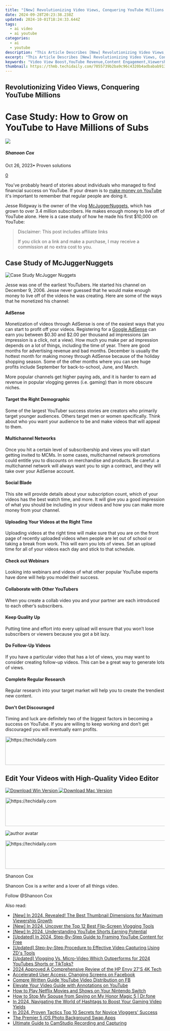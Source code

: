 ```yaml
---
title: "[New] Revolutionizing Video Views, Conquering YouTube Millions for 2024"
date: 2024-09-28T20:23:38.238Z
updated: 2024-10-01T18:24:33.644Z
tags:
  - ai video
  - ai youtube
categories:
  - ai
  - youtube
description: "This Article Describes [New] Revolutionizing Video Views, Conquering YouTube Millions for 2024"
excerpt: "This Article Describes [New] Revolutionizing Video Views, Conquering YouTube Millions for 2024"
keywords: "Video View Boost,YouTube Revenue,Content Engagement,Viewership Growth,Viral Video Strategy,Online Video Success,YouTube Monetization"
thumbnail: https://thmb.techidaily.com/7055739b2ba9c96c4320b4adbabab9131b89b7fc1348792ff9e2250cf6de872e.jpg
---
```


## Revolutionizing Video Views, Conquering YouTube Millions

# Case Study: How to Grow on YouTube to Have Millions of Subs

![](https://images.wondershare.com/filmora/article-images/shannon-cox.jpg)

##### Shanoon Cox

 Oct 26, 2023• Proven solutions

[0](#commentsBoxSeoTemplate)

You’ve probably heard of stories about individuals who managed to find financial success on YouTube. If your dream is to [make money on YouTube](https://tools.techidaily.com/wondershare/filmora/download/) it's important to remember that regular people are doing it.

Jesse Ridgway is the owner of the vlog [McJuggerNuggets](https://www.youtube.com/user/McJuggerNuggets), which has grown to over 3.4 million subscribers. He makes enough money to live off of YouTube alone. Here is a case study of how he made his first $10,000 on YouTube:

>  Disclaimer: This post includes affiliate links
>
>  If you click on a link and make a purchase, I may receive a commission at no extra cost to you.
>

## Case Study of McJuggerNuggets

![Case Study McJugger Nuggets](https://images.wondershare.com/filmora/article-images/case-study-mcjugger-nuggets.jpg)

Jesse was one of the earliest YouTubers. He started his channel on December 9, 2006\. Jesse never guessed that he would make enough money to live off of the videos he was creating. Here are some of the ways that he monetized his channel:

#### AdSense

Monetization of videos through AdSense is one of the easiest ways that you can start to profit off your videos. Registering for a [Google AdSense](https://www.google.com/adsense/start/#?modal%5Factive=none) can earn you between $0.30 and $2.00 per thousand ad impressions (an impression is a click, not a view). How much you make per ad impression depends on a lot of things, including the time of year. There are good months for advertising revenue and bad months. December is usually the hottest month for making money through AdSense because of the holiday shopping season. Some of the other months where you can see huge profits include September for back-to-school, June, and March.

More popular channels get higher paying ads, and it is harder to earn ad revenue in popular vlogging genres (i.e. gaming) than in more obscure niches.

#### Target the Right Demographic

Some of the largest YouTuber success stories are creators who primarily target younger audiences. Others target men or women specifically. Think about who you want your audience to be and make videos that will appeal to them.

#### Multichannel Networks

Once you hit a certain level of subscribership and views you will start getting invited to MCMs. In some cases, multichannel network promotions could entitle you to discounts on merchandise and products. Be careful: a multichannel network will always want you to sign a contract, and they will take over your AdSense account.

#### Social Blade

This site will provide details about your subscription count, which of your videos has the best watch time, and more. It will give you a good impression of what you should be including in your videos and how you can make more money from your channel.

#### Uploading Your Videos at the Right Time

Uploading videos at the right time will make sure that you are on the front page of recently uploaded videos when people are let out of school or taking a break from work. This will earn you lots of views. Set an upload time for all of your videos each day and stick to that schedule.

#### Check out Webinars

Looking into webinars and videos of what other popular YouTube experts have done will help you model their success.

#### Collaborate with Other YouTubers

When you create a collab video you and your partner are each introduced to each other’s subscribers.

#### Keep Quality Up

Putting time and effort into every upload will ensure that you won’t lose subscribers or viewers because you got a bit lazy.

#### Do Follow-Up Videos

If you have a particular video that has a lot of views, you may want to consider creating follow-up videos. This can be a great way to generate lots of views.

#### Complete Regular Research

Regular research into your target market will help you to create the trendiest new content.

#### Don't Get Discouraged

Timing and luck are definitely two of the biggest factors in becoming a success on YouTube. If you are willing to keep working and don’t get discouraged you will eventually earn profits.

<!-- affiliate ads begin -->
<a href="https://appsumo.8odi.net/c/5597632/2123730/7443" target="_top" id="2123730">
  <img src="//a.impactradius-go.com/display-ad/7443-2123730" border="0" alt="https://techidaily.com" width="728" height="90"/>
</a>
<img height="0" width="0" src="https://appsumo.8odi.net/i/5597632/2123730/7443" style="position:absolute;visibility:hidden;" border="0" />
<!-- affiliate ads end -->

## Edit Your Videos with High-Quality Video Editor

[![Download Win Version](https://images.wondershare.com/filmora/guide/download-btn-win.jpg) ](https://tools.techidaily.com/wondershare/filmora/download/) [![Download Mac Version](https://images.wondershare.com/filmora/guide/download-btn-mac.jpg) ](https://tools.techidaily.com/wondershare/filmora/download/)

<!-- affiliate ads begin -->
<a href="https://ephamedtechinc.pxf.io/c/5597632/2130530/26400" target="_top" id="2130530">
  <img src="//a.impactradius-go.com/display-ad/26400-2130530" border="0" alt="https://techidaily.com" width="728" height="90"/>
</a>
<img height="0" width="0" src="https://ephamedtechinc.pxf.io/i/5597632/2130530/26400" style="position:absolute;visibility:hidden;" border="0" />
<!-- affiliate ads end -->

![author avatar](https://images.wondershare.com/filmora/article-images/shannon-cox.jpg)

<!-- affiliate ads begin -->
<a href="https://aligracehair.sjv.io/c/5597632/1886003/19272" target="_top" id="1886003">
  <img src="//a.impactradius-go.com/display-ad/19272-1886003" border="0" alt="https://techidaily.com" width="728" height="90"/>
</a>
<img height="0" width="0" src="https://aligracehair.sjv.io/i/5597632/1886003/19272" style="position:absolute;visibility:hidden;" border="0" />
<!-- affiliate ads end -->

Shanoon Cox

Shanoon Cox is a writer and a lover of all things video.

Follow @Shanoon Cox

<ins class="adsbygoogle"
     style="display:block"
     data-ad-format="autorelaxed"
     data-ad-client="ca-pub-7571918770474297"
     data-ad-slot="1223367746"></ins>

<ins class="adsbygoogle"
     style="display:block"
     data-ad-client="ca-pub-7571918770474297"
     data-ad-slot="8358498916"
     data-ad-format="auto"
     data-full-width-responsive="true"></ins>

<span class="atpl-alsoreadstyle">Also read:</span>
<div><ul>
<li><a href="https://youtube-webster.techidaily.com/n-2024-revealed-the-best-thumbnail-dimensions-for-maximum-viewership-growth/"><u>[New] In 2024, Revealed! The Best Thumbnail Dimensions for Maximum Viewership Growth</u></a></li>
<li><a href="https://youtube-webster.techidaily.com/n-2024-uncover-the-top-12-best-flip-screen-vlogging-tools/"><u>[New] In 2024, Uncover the Top 12 Best Flip-Screen Vlogging Tools</u></a></li>
<li><a href="https://youtube-webster.techidaily.com/n-2024-understanding-youtube-shorts-earning-potential/"><u>[New] In 2024, Understanding YouTube Shorts Earning Potential</u></a></li>
<li><a href="https://youtube-data.techidaily.com/ed-in-2024-step-by-step-guide-to-framing-youtube-content-for-free/"><u>[Updated] In 2024, Step-By-Step Guide to Framing YouTube Content for Free</u></a></li>
<li><a href="https://on-screen-recording.techidaily.com/updated-step-by-step-procedure-to-effective-video-capturing-using-zds-tools/"><u>[Updated] Step-by-Step Procedure to Effective Video Capturing Using ZD's Tools</u></a></li>
<li><a href="https://youtube-webster.techidaily.com/ed-vlogging-vs-micro-video-which-outperforms-for-2024-youtubes-shorts-or-tiktoks/"><u>[Updated] Vlogging Vs. Micro-Video Which Outperforms for 2024 YouTubes Shorts or TikToks?</u></a></li>
<li><a href="https://extra-tips.techidaily.com/2024-approved-a-comprehensive-review-of-the-hp-envy-27s-4k-tech/"><u>2024 Approved A Comprehensive Review of the HP Envy 27'S 4K Tech</u></a></li>
<li><a href="https://facebook.techidaily.com/accelerated-user-access-changing-screens-on-facebook/"><u>Accelerated User Access: Changing Screens on Facebook</u></a></li>
<li><a href="https://facebook-video-content.techidaily.com/compre-written-guide-youtube-video-distribution-on-fb/"><u>Compre Written Guide YouTube Video Distribution on FB</u></a></li>
<li><a href="https://youtube-webster.techidaily.com/te-your-video-guide-with-annotations-on-youtube/"><u>Elevate Your Video Guide with Annotations on YouTube</u></a></li>
<li><a href="https://technical-tips.techidaily.com/how-to-play-netflix-movies-and-shows-on-your-nintendo-switch/"><u>How to Play Netflix Movies and Shows on Your Nintendo Switch</u></a></li>
<li><a href="https://fix-guide.techidaily.com/how-to-stop-my-spouse-from-spying-on-my-honor-magic-5-drfone-by-drfone-virtual-android/"><u>How to Stop My Spouse from Spying on My Honor Magic 5 | Dr.fone</u></a></li>
<li><a href="https://youtube-webster.techidaily.com/24-navigating-the-world-of-hashtags-to-boost-your-gaming-video-yields/"><u>In 2024, Navigating the World of Hashtags to Boost Your Gaming Video Yields</u></a></li>
<li><a href="https://youtube-webster.techidaily.com/24-proven-tactics-top-10-secrets-for-novice-vloggers-success/"><u>In 2024, Proven Tactics Top 10 Secrets for Novice Vloggers' Success</u></a></li>
<li><a href="https://extra-lessons.techidaily.com/the-premier-5-ios-photo-background-swap-apps/"><u>The Premier 5 iOS Photo Background Swap Apps</u></a></li>
<li><a href="https://screen-capture.techidaily.com/ultimate-guide-to-camstudio-recording-and-capturing/"><u>Ultimate Guide to CamStudio Recording and Capturing</u></a></li>
</ul></div>

